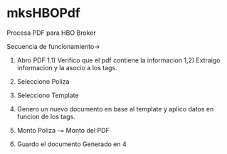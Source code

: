 # mksHBOPdf
Procesa PDF para HBO Broker


Secuencia de funcionamiento->

1) Abro PDF
1.1) Verifico que el pdf contiene la informacion 
1,2) Extraigo informacion y la asocio a los tags.


2) Selecciono Poliza

3) Selecciono Template

4) Genero un nuevo documento en base al template y aplico datos en funcion de los tags.

5) Monto Poliza -= Monto del PDF 

6) Guardo el documento Generado en 4
